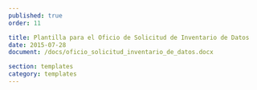 ```yaml
---
published: true
order: 11

title: Plantilla para el Oficio de Solicitud de Inventario de Datos
date: 2015-07-28
document: /docs/oficio_solicitud_inventario_de_datos.docx

section: templates
category: templates
---
```

